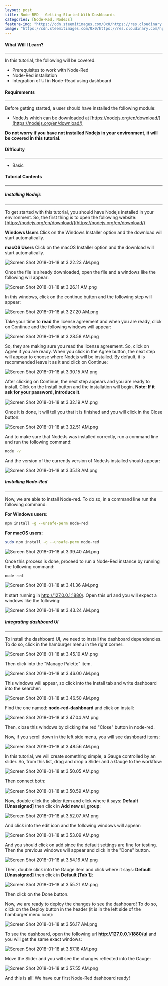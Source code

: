 ```yaml
---
layout: post
title: Node-RED - Getting Started With Dashboards
categories: [Node-Red, NodeJs]
feature-img: "https://cdn.steemitimages.com/0x0/https://res.cloudinary.com/hpiynhbhq/image/upload/v1516265484/lve85yug4agjtq0hzuzd.png"
image: "https://cdn.steemitimages.com/0x0/https://res.cloudinary.com/hpiynhbhq/image/upload/v1516265484/lve85yug4agjtq0hzuzd.png"
---
```


#### What Will I Learn?
***
In this tutorial, the following will be covered:

- Prerequisites to work with Node-Red
- Node-Red installation
- Integration of UI in Node-Read using dashboard

#### Requirements
***
Before getting started, a user should have installed the following module:

- NodeJs which can be downloaded at [https://nodejs.org/en/download/](https://nodejs.org/en/download/)

**Do not worry if you have not installed Nodejs in your environment, it will be covered in this tutorial.**

#### Difficulty
***
- Basic

#### Tutorial Contents
***
##### Installing Nodejs
***

To get started with this tutorial, you should have Nodejs installed in your environment. So, the first thing is to open the following website: [https://nodejs.org/en/download/](https://nodejs.org/en/download/)

**Windows Users**
Click on the Windows Installer option and the download will start automatically.

**macOS Users**
Click on the macOS Installer option and the download will start automatically.

![Screen Shot 2018-01-18 at 3.22.23 AM.png](https://res.cloudinary.com/hpiynhbhq/image/upload/v1516263999/joghrnsyhjdtzdzzj2de.png)

Once the file is already downloaded, open the file and a windows like the following will appear:

![Screen Shot 2018-01-18 at 3.26.11 AM.png](https://res.cloudinary.com/hpiynhbhq/image/upload/v1516264010/efd6uggr7l0jsbpxvscj.png)

In this windows, click on the continue button and the following step will appear:

![Screen Shot 2018-01-18 at 3.27.20 AM.png](https://res.cloudinary.com/hpiynhbhq/image/upload/v1516264055/tlyx8bopbj0daoknw9le.png)

Take your time to **read** the license agreement and when you are ready, click on Continue and the following windows will appear:

![Screen Shot 2018-01-18 at 3.28.58 AM.png](https://res.cloudinary.com/hpiynhbhq/image/upload/v1516264156/tjb7edve4jhavbokbkn7.png)

So, they are making sure you read the license agreement. So, click on Agree if you are ready. When you click in the Agree button, the next step will appear to choose where Nodejs will be installed. By default, it is recommended leave it as it and click on Continue:

![Screen Shot 2018-01-18 at 3.30.15 AM.png](https://res.cloudinary.com/hpiynhbhq/image/upload/v1516264228/z51vnyx3cyhrnzbqghbp.png)

After clicking on Continue, the next step appears and you are ready to install. Click on the Install button and the installation will begin. **Note: If it ask for your password, introduce it**.

![Screen Shot 2018-01-18 at 3.32.19 AM.png](https://res.cloudinary.com/hpiynhbhq/image/upload/v1516264352/pb2kkv2za9lgu5xhzp0w.png)

Once it is done, it will tell you that it is finished and you will click in the Close button:

![Screen Shot 2018-01-18 at 3.32.51 AM.png](https://res.cloudinary.com/hpiynhbhq/image/upload/v1516264387/lvwgpgaaba0sysvutkzz.png)

And to make sure that NodeJs was installed correctly, run a command line and run the following command:

```sh
node -v
```

And the version of the currently version of NodeJs installed should appear:

![Screen Shot 2018-01-18 at 3.35.18 AM.png](https://res.cloudinary.com/hpiynhbhq/image/upload/v1516264533/qjq3qcehs4ilz9i9nsth.png)


##### Installing Node-Red
***

Now, we are able to install Node-red. To do so, in a command line run the following command:

**For Windows users:**

```sh
npm install -g --unsafe-perm node-red
```

**For macOS users:**

```sh
sudo npm install -g --unsafe-perm node-red
```

![Screen Shot 2018-01-18 at 3.39.40 AM.png](https://res.cloudinary.com/hpiynhbhq/image/upload/v1516264802/sodj2konrgppzfwzey1i.png)

Once this process is done, proceed to run a Node-Red instance by running the following command:

```sh
node-red
```

![Screen Shot 2018-01-18 at 3.41.36 AM.png](https://res.cloudinary.com/hpiynhbhq/image/upload/v1516264913/gymzqu5ejp9o7qvs3bav.png)

It start running in http://127.0.0.1:1880/. Open this url and you will expect a windows like the following:

![Screen Shot 2018-01-18 at 3.43.24 AM.png](https://res.cloudinary.com/hpiynhbhq/image/upload/v1516265021/fnfe1ssnoamhtvynf4u5.png)

##### Integrating dashboard UI
***

To install the dashboard UI, we need to install the dashboard dependencies. To do so, click in the hamburger menu in the right corner:

![Screen Shot 2018-01-18 at 3.45.19 AM.png](https://res.cloudinary.com/hpiynhbhq/image/upload/v1516265132/lp7uxtlw661kjucnurqr.png)

Then click into the "Manage Palette" item.

![Screen Shot 2018-01-18 at 3.46.00 AM.png](https://res.cloudinary.com/hpiynhbhq/image/upload/v1516265175/abbbi6caq5vpcfvsp07g.png)

This windows will appear, so click into the Install tab and write dashboard into the searcher:

![Screen Shot 2018-01-18 at 3.46.50 AM.png](https://res.cloudinary.com/hpiynhbhq/image/upload/v1516265222/m9ewvqh4ofo0xkeyrlzo.png)

Find the one named: **node-red-dashboard** and click on install:

![Screen Shot 2018-01-18 at 3.47.04 AM.png](https://res.cloudinary.com/hpiynhbhq/image/upload/v1516265250/vygcian3nqwvyt25cbj9.png)

Then, close this windows by clicking the red "Close" button in node-red.

Now, if you scroll down in the left side menu, you will see dashboard items:

![Screen Shot 2018-01-18 at 3.48.56 AM.png](https://res.cloudinary.com/hpiynhbhq/image/upload/v1516265352/otrqvomdcmw60dzbsht7.png)

In this tutorial, we will create something simple, a Gauge controlled by an slider. So, from this list, drag and drop a Slider and a Gauge to the workflow:

![Screen Shot 2018-01-18 at 3.50.05 AM.png](https://res.cloudinary.com/hpiynhbhq/image/upload/v1516265420/ngtwzkjt4ciyi9gcidjw.png)

Then connect both:

![Screen Shot 2018-01-18 at 3.50.59 AM.png](https://res.cloudinary.com/hpiynhbhq/image/upload/v1516265484/lve85yug4agjtq0hzuzd.png)

Now, double click the slider item and click where it says: **Default [Unassigned]** then click in **Add new ui_group**:

![Screen Shot 2018-01-18 at 3.52.07 AM.png](https://res.cloudinary.com/hpiynhbhq/image/upload/v1516265563/st7ljvkrugzczng6gmks.png)

And click into the edit icon and the following windows will appear:

![Screen Shot 2018-01-18 at 3.53.09 AM.png](https://res.cloudinary.com/hpiynhbhq/image/upload/v1516265602/qbv4nidudcsrwio7njug.png)

And you should click on add since the default settings are fine for testing. Then the previous windows will appear and click in the "Done" button.

![Screen Shot 2018-01-18 at 3.54.16 AM.png](https://res.cloudinary.com/hpiynhbhq/image/upload/v1516265668/qfmmdyuzd08nepe3mfam.png)

Then, double click into the Gauge item and click where it says: **Default [Unassigned]** then click in **Default [Tab 1]**:

![Screen Shot 2018-01-18 at 3.55.21 AM.png](https://res.cloudinary.com/hpiynhbhq/image/upload/v1516265737/enf7nbx52hfw2f1jogbu.png)

Then click on the Done button.

Now, we are ready to deploy the changes to see the dashboard! To do so, click on the Deploy button in the header (it is in the left side of the hamburger menu icon):

![Screen Shot 2018-01-18 at 3.56.17 AM.png](https://res.cloudinary.com/hpiynhbhq/image/upload/v1516265796/lubfvzueyi9uonjevlst.png)

To see the dashboard, open the following url **http://127.0.0.1:1880/ui** and you will get the same exact windows:

![Screen Shot 2018-01-18 at 3.57.18 AM.png](https://res.cloudinary.com/hpiynhbhq/image/upload/v1516265852/jxknj21wmkh30sxzk2pj.png)

Move the Slider and you will see the changes reflected into the Gauge:

![Screen Shot 2018-01-18 at 3.57.55 AM.png](https://res.cloudinary.com/hpiynhbhq/image/upload/v1516265890/lpyqxukoafgbvon26u0z.png)

And this is all! We have our first Node-Red dashboard ready!
